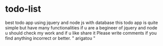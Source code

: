 # todo-list
best todo app using jquery and node js with database
this todo app is quite simple but have many functionalities 
if u are a begineer of jquery and node u should check my work and if u like share it 
Please write comments if you find anything incorrect or better.
          " arigatou "
